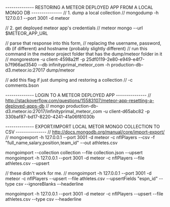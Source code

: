 -------------- RESTORING A METEOR DEPLOYED APP FROM A LOCAL MONGO DB ---------------
// 1. dump a local collection 
//
mongodump -h 127.0.0.1 --port 3001 -d meteor

// 2. get deployed meteor app's credentials
//
meteor mongo --url $METEOR_APP_URL

// parse that response into this form, 
// replacing the username, password, db (if different) and hostname (probably slightly different)
// run this command in the meteor project folder that has the dump/meteor folder in it
//
mongorestore -u client-4598a2ff -p 25df0119-2e80-e949-e4f7-b7f966ad3540 --db infinityprimal_meteor_com -h production-db-d3.meteor.io:27017 dump/meteor

// add this flag if just dumping and restoring a collection
//
-c comments.bson

-------------- LOGIN TO A METEOR DEPLOYED APP ---------------
// http://stackoverflow.com/questions/15583107/meteor-app-resetting-a-deployed-apps-db
//
mongo production-db-d3.meteor.io:27017/infinityprimal_meteor_com -u client-d65abc82 -p 330baf87-bd17-8220-4241-41a06f81030b


-------------- EXPORT/IMPORT LOCAL METOR MONGO COLLECTION TO CSV ---------------
// http://docs.mongodb.org/manual/core/import-export/
//
mongoexport -h 127.0.0.1 --port 3001 -d meteor -c nflPlayers --csv -f "full_name,salary,position,team_id" --out athletes.csv

mongoimport --collection collection --file collection.json --upsert
mongoimport -h 127.0.0.1 --port 3001 -d meteor -c nflPlayers --file athletes.csv --upsert

// these didn't work for me.
//
mongoimport -h 127.0.0.1 --port 3001 -d meteor -c nflPlayers --upsert --file athletes.csv --upsertFields "espn_id"  --type csv --ignoreBlanks --headerline

mongoimport -h 127.0.0.1 --port 3001 -d meteor -c nflPlayers --upsert --file athletes.csv  --type csv --headerline